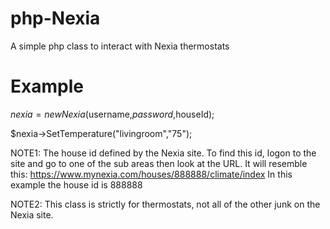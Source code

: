 # php-Nexia
A simple php class to interact with Nexia thermostats

# Example
$nexia = new Nexia($username,$password,$houseId);

$nexia->SetTemperature("livingroom","75");

NOTE1: The house id defined by the Nexia site. To find this id, logon to the site and go to
	     one of the sub areas then look at the URL. It will resemble this: https://www.mynexia.com/houses/888888/climate/index
	     In this example the house id is 888888
      
NOTE2: This class is strictly for thermostats, not all of the other junk on the Nexia site.
